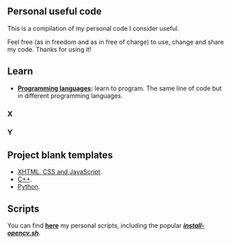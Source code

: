 ## Personal useful code

This is a compilation of my personal code I consider useful.

Feel free (as in freedom and as in free of charge) to use, change and share my code. Thanks for using it!

## Learn

* **[Programming languages](learn/prog):** learn to program. The same line of code but in different programming languages.

### X

### Y

## Project blank templates

* [XHTML, CSS and JavaScript](templates/html).
* [C++](templates/cpp).
* [Python](templates/python).

## Scripts

You can find **[here](scripts)** my personal scripts, including the popular **[_install-opencv.sh_](scripts/bash/install-opencv.sh)**.
